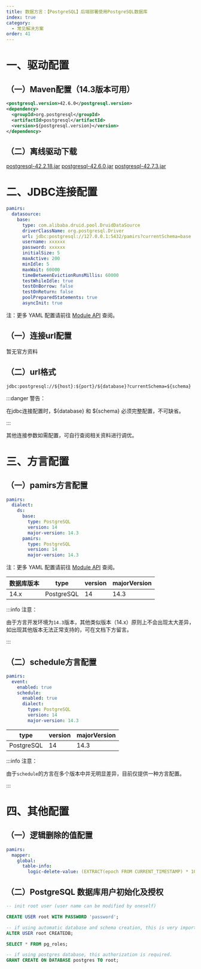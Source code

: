 ```yaml
---
title: 数据方言：【PostgreSQL】后端部署使用PostgreSQL数据库
index: true
category:
  - 常见解决方案
order: 41
---
```


# 一、驱动配置
## （一）Maven配置（14.3版本可用）
```xml
<postgresql.version>42.6.0</postgresql.version>
<dependency>
  <groupId>org.postgresql</groupId>
  <artifactId>postgresql</artifactId>
  <version>${postgresql.version}</version>
</dependency>

```

## （二）离线驱动下载
[postgresql-42.2.18.jar](https://oinone-jar.oss-cn-zhangjiakou.aliyuncs.com/drivers/pgsql/postgresql-42.2.18.jar)
[postgresql-42.6.0.jar](https://oinone-jar.oss-cn-zhangjiakou.aliyuncs.com/drivers/pgsql/postgresql-42.6.0.jar)
[postgresql-42.7.3.jar](https://oinone-jar.oss-cn-zhangjiakou.aliyuncs.com/drivers/pgsql/postgresql-42.7.3.jar)

# 二、JDBC连接配置
```yaml
pamirs:
  datasource:
    base:
      type: com.alibaba.druid.pool.DruidDataSource
      driverClassName: org.postgresql.Driver
      url: jdbc:postgresql://127.0.0.1:5432/pamirs?currentSchema=base
      username: xxxxxx
      password: xxxxxx
      initialSize: 5
      maxActive: 200
      minIdle: 5
      maxWait: 60000
      timeBetweenEvictionRunsMillis: 60000
      testWhileIdle: true
      testOnBorrow: false
      testOnReturn: false
      poolPreparedStatements: true
      asyncInit: true
```

注：更多 YAML 配置请前往 [Module API](/en/DevManual/Reference/Back-EndFramework/module-API.md) 查阅。

## （一）连接url配置
暂无官方资料

## （二）url格式
```plain
jdbc:postgresql://${host}:${port}/${database}?currentSchema=${schema}
```

:::danger 警告：

在jdbc连接配置时，${database} 和 ${schema} 必须完整配置，不可缺省。

:::

其他连接参数如需配置，可自行查阅相关资料进行调优。

# 三、方言配置
## （一）pamirs方言配置
```yaml
pamirs:
  dialect:
    ds:
      base:
        type: PostgreSQL
        version: 14
        major-version: 14.3
      pamirs:
        type: PostgreSQL
        version: 14
        major-version: 14.3
```

注：更多 YAML 配置请前往 [Module API](/en/DevManual/Reference/Back-EndFramework/module-API.md) 查阅。

| 数据库版本 | type | version | majorVersion |
| --- | --- | --- | --- |
| 14.x | PostgreSQL | 14 | 14.3 |


:::info 注意：

由于方言开发环境为`14.3`版本，其他类似版本（14.x）原则上不会出现太大差异，如出现其他版本无法正常支持的，可在文档下方留言。

:::

## （二）schedule方言配置
```yaml
pamirs:
  event:
    enabled: true
    schedule:
      enabled: true
      dialect:
        type: PostgreSQL
        version: 14
        major-version: 14.3
```

| type | version | majorVersion |
| --- | --- | --- |
| PostgreSQL | 14 | 14.3 |


:::info 注意：

由于`schedule`的方言在多个版本中并无明显差异，目前仅提供一种方言配置。

:::

# 四、其他配置
## （一）逻辑删除的值配置
```yaml
pamirs:
  mapper:
    global:
      table-info:
        logic-delete-value: (EXTRACT(epoch FROM CURRENT_TIMESTAMP) * 1000000 + EXTRACT(MICROSECONDS FROM CURRENT_TIMESTAMP))::bigint
```

## （二）PostgreSQL 数据库用户初始化及授权
```sql
-- init root user (user name can be modified by oneself)

CREATE USER root WITH PASSWORD 'password';

-- if using automatic database and schema creation, this is very important.
ALTER USER root CREATEDB;

SELECT * FROM pg_roles;

-- if using postgres database, this authorization is required.
GRANT CREATE ON DATABASE postgres TO root;
```

